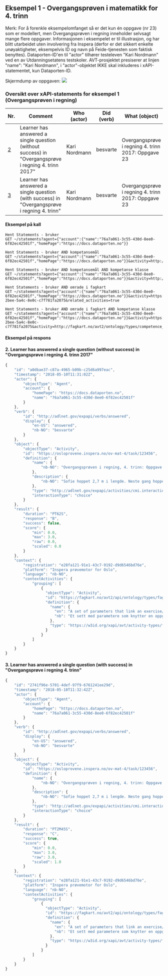 ## Eksempel 1 - Overgangsprøven i matematikk for 4. trinn

Merk: For å forenkle eksempelomfanget så er det kun én oppgave (nr 23) som er modellert, men Overgangsprøven i regning inneholder selvsagt mange flere oppgaver. Informasjonen i eksempelet er til illustrasjon, og har blitt utarbeidet uten involvering fra Inspera (derfor er det sikkert enkelte unøyaktigheter, eksempelvis ID og navn på Feide-tjenesten som faktisk benyttes). Dataporten-ID'en til "actor" tilhører testeleven "Kari Nordmann" ved en av Utdanningsetatens testskoler. AVT-prosjektet presiserer at linjen "name": "Kari Nordmann", i "actor"-objektet IKKE skal inkluderes i xAPI-statementet, kun Dataporten-ID.


Skjermdump av oppgaven:
![](bilder/Eksempel%201%20-%20Overgangspr%C3%B8ven%20i%20regning%204.%20trinn%202017.jpg)

### Oversikt over xAPI-statements for eksempel 1 (Overgangsprøven i regning)

Nr.|Comment|Who (actor)|Did (verb)|What (object)|
---------|------------------|-------|---------|------|
|[2](#2)|Learner has answered a single question (without success) in "Overgangsprøve i regning 4. trinn 2017"|Kari Nordmann|besvarte|Overgangsprøve i regning 4. trinn 2017: Oppgave 23|
|[3](#3)|Learner has answered a single question (with success) in "Overgangsprøve i regning 4. trinn"|Kari Nordmann|besvarte|Overgangsprøve i regning 4. trinn 2017: Oppgave 23|

#### Eksempel på kall

```
Hent Statements - bruker
GET ~/statements?agent={"account":{"name":"76a7a061-3c55-430d-8ee0-6f82ec42501f","homePage":"https://docs.dataporten.no"}}

Hent Statements - bruker AND kompetansemål
GET ~/statements?agent={"account":{"name":"76a7a061-3c55-430d-8ee0-6f82ec42501f","homePage":"https://docs.dataporten.no"}}&activity=http://psi.udir.no/kl06/KM246&related_activities=true

Hent Statements - bruker AND kompetansemål AND kompetanse klasse
GET ~/statements?agent={"account":{"name":"76a7a061-3c55-430d-8ee0-6f82ec42501f","homePage":"https://docs.dataporten.no"}}&activity=http://psi.udir.no/kl06/KM246&activity=http://fagkart.no/avt2/ontology/types/competence_class/objects/easy&related_activities=true

Hent Statements - bruker AND omrade i fagkart
GET ~/statements?agent={"account":{"name":"76a7a061-3c55-430d-8ee0-6f82ec42501f","homePage":"https://docs.dataporten.no"}}&activity=https://fagkart.no/avt2/ontology/types/area_in_subject_maps/objects/121ba096-2bee-5a4c-8e0c-c7f781fa2075&related_activities=true

Hent Statements - bruker AND omrade i fagkart AND kompetanse klasse
GET ~/statements?agent={"account":{"name":"76a7a061-3c55-430d-8ee0-6f82ec42501f","homePage":"https://docs.dataporten.no"}}&activity=https://fagkart.no/avt2/ontology/types/area_in_subject_maps/objects/121ba096-2bee-5a4c-8e0c-c7f781fa2075&activity=http://fagkart.no/avt2/ontology/types/competence_class/objects/easy&related_activities=true
```

#### Eksempel på respons

<a name="2"></a>
#### 2. Learner has answered a single question (without success) in "Overgangsprøve i regning 4. trinn 2017"
``` Javascript
{
    "id": "a0dbae37-c87a-4965-b09b-c25d6a997eac",
    "timestamp": "2018-05-10T11:31:02Z",
    "actor": {
        "objectType": "Agent",
        "account": {
            "homePage": "https://docs.dataporten.no",
            "name": "76a7a061-3c55-430d-8ee0-6f82ec42501f"
        }
    },
    "verb": {
        "id": "http://adlnet.gov/expapi/verbs/answered",
        "display": {
            "en-US": "answered",
            "nb-NO": "besvarte"
        }
    },
    "object": {
        "objectType": "Activity",
        "id": "https://osloprovene.inspera.no/ov-mat-4/task/123456",
        "definition": {
            "name": {
                "nb-NO": "Overgangsprøven i regning, 4. trinn: Oppgave 23"
            },
            "description": {
                "nb-NO": "Sofie hoppet 2,7 m i lengde. Neste gang hoppet hun 3,4 m.\nHvor langt hoppet hun til sammen?"
            },
            "type": "http://adlnet.gov/expapi/activities/cmi.interaction",
            "interactionType": "choice"
        }
    },
    "result": {
        "duration": "PT62S",
        "response": "B",
        "success": false,
        "score": {
            "min": 0.0,
            "max": 3.0,
            "raw": 0.0,
            "scaled": 0.0
        }
    },
    "context": {
        "registration": "e28fa121-91e1-43c7-9192-d9d6546bd76e",
        "platform": "Inspera prøvemotor for Oslo",
        "language": "nb-NO",
        "contextActivities": {
            "grouping": [
                {
                  "objectType": "Activity",
                  "id": "https://fagkart.no/avt2/api/ontology/types/fagkart_tag/objects/cb8a4c86-9af7-5b54-9370-f750557e815e:b302a00d-e3dd-5791-891c-7cb409bdf50e",
                  "definition": {
                    "name": {
                      "en": "A set of parameters that link an exercise/item to one or more reference models tagged using the fagkartkoder tool (see fagkart.no)",
                      "nb": "Et sett med parametere som knytter en oppgave/item til en eller flere referansemodeller som er merket ved bruk av Fagkartkoderverktøyet (se fagkart.no)"
                    },
                    "type": "https://w3id.org/xapi/avt/activity-types/fagkart_tag"
                  }
                }
            ]
        }
    }
}
```

<a name="3"></a>
#### 3. Learner has answered a single question (with success) in "Overgangsprøve i regning 4. trinn"
``` Javascript
{
    "id": "2741f96e-5701-4def-97f9-6761241ee29d",
    "timestamp": "2018-05-10T11:32:42Z",
    "actor": {
        "objectType": "Agent",
        "account": {
            "homePage": "https://docs.dataporten.no",
            "name": "76a7a061-3c55-430d-8ee0-6f82ec42501f"
        }
    },
    "verb": {
        "id": "http://adlnet.gov/expapi/verbs/answered",
        "display": {
            "en-US": "answered",
            "nb-NO": "besvarte"
        }
    },
    "object": {
        "objectType": "Activity",
        "id": "https://osloprovene.inspera.no/ov-mat-4/task/123456",
        "definition": {
            "name": {
                "nb-NO": "Overgangsprøven i regning, 4. trinn: Oppgave 23"
            },
            "description": {
                "nb-NO": "Sofie hoppet 2,7 m i lengde. Neste gang hoppet hun 3,4 m. Hvor langt hoppet hun til sammen?"
            },
            "type": "http://adlnet.gov/expapi/activities/cmi.interaction",
            "interactionType": "choice"
        }
    },
    "result": {
        "duration": "PT2M45S",
        "response": "C",
        "success": true,
        "score": {
            "min": 0.0,
            "max": 3.0,
            "raw": 3.0,
            "scaled": 1.0
        }
    },
    "context": {
        "registration": "e28fa121-91e1-43c7-9192-d9d6546bd76e",
        "platform": "Inspera prøvemotor for Oslo",
        "language": "nb-NO",
        "contextActivities": {
            "grouping": [
                {
                  "objectType": "Activity",
                  "id": "https://fagkart.no/avt2/api/ontology/types/fagkart_tag/objects/cb8a4c86-9af7-5b54-9370-f750557e815e:b302a00d-e3dd-5791-891c-7cb409bdf50e",
                  "definition": {
                    "name": {
                      "en": "A set of parameters that link an exercise/item to one or more reference models tagged using the fagkartkoder tool (see fagkart.no)",
                      "nb": "Et sett med parametere som knytter en oppgave/item til en eller flere referansemodeller som er merket ved bruk av Fagkartkoderverktøyet (se fagkart.no)"
                    },
                    "type": "https://w3id.org/xapi/avt/activity-types/fagkart_tag"
                  }
                }
            ]
        }
    }
}
```